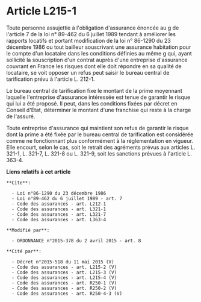 # Article L215-1

Toute personne assujettie à l'obligation d'assurance énoncée au g de l'article 7 de la loi n° 89-462 du 6 juillet 1989
tendant à améliorer les rapports locatifs et portant modification de la loi n° 86-1290 du 23 décembre 1986 ou tout bailleur
souscrivant une assurance habitation pour le compte d'un locataire dans les conditions définies au même g qui, ayant
sollicité la souscription d'un contrat auprès d'une entreprise d'assurance couvrant en France les risques dont elle doit
répondre en sa qualité de locataire, se voit opposer un refus peut saisir le bureau central de tarification prévu à l'article
L. 212-1. 

Le bureau central de tarification fixe le montant de la prime moyennant laquelle l'entreprise d'assurance intéressée est
tenue de garantir le risque qui lui a été proposé. Il peut, dans les conditions fixées par décret en Conseil d'Etat,
déterminer le montant d'une franchise qui reste à la charge de l'assuré. 

Toute entreprise d'assurance qui maintient son refus de garantir le risque dont la prime a été fixée par le bureau central de
tarification est considérée comme ne fonctionnant plus conformément à la réglementation en vigueur. Elle encourt, selon le
cas, soit le retrait des agréments prévus aux articles L. 321-1, L. 321-7, L. 321-8 ou L. 321-9, soit les sanctions prévues
à l'article L. 363-4.

**Liens relatifs à cet article**

	**Cite**:

	  - Loi n°86-1290 du 23 décembre 1986
	  - Loi n°89-462 du 6 juillet 1989 - art. 7
	  - Code des assurances - art. L212-1
	  - Code des assurances - art. L321-1
	  - Code des assurances - art. L321-7
	  - Code des assurances - art. L363-4

	**Modifié par**:

	  - ORDONNANCE n°2015-378 du 2 avril 2015 - art. 8

	**Cité par**:

	  - Décret n°2015-518 du 11 mai 2015 (V)
	  - Code des assurances - art. L215-2 (V)
	  - Code des assurances - art. L215-3 (V)
	  - Code des assurances - art. L215-4 (V)
	  - Code des assurances - art. R250-1 (V)
	  - Code des assurances - art. R250-2 (V)
	  - Code des assurances - art. R250-4-3 (V)
